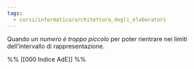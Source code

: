 ```yaml
---
tags:
  - corsi/informatica/architettura_degli_elaboratori
---
```

Quando *un numero è troppo piccolo* per poter rientrare nei limiti dell'intervallo di rappresentazione.

%%
[[000 Indice AdE]]
%%
